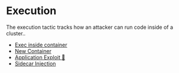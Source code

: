 # Execution
The execution tactic tracks how an attacker can run code inside of a cluster..
 - [Exec inside container](./Execution/Exec_inside_container.md)   
 - [New Container](./Execution/New_container.md)
 - [Application Exploit 🔗](./Execution/Application_exploit.md)
 - [Sidecar Injection](./Execution/Sidecar_injection.md)
